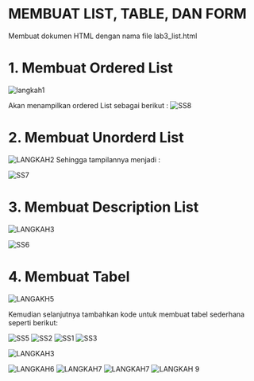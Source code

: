 # MEMBUAT LIST, TABLE, DAN FORM

Membuat dokumen HTML dengan nama file lab3_list.html

# 1. Membuat Ordered List
![langkah1](https://user-images.githubusercontent.com/101880835/161261289-d8952a69-3921-47a9-83cd-c5cdf939942c.png)

Akan menampilkan ordered List sebagai berikut :
![SS8](https://user-images.githubusercontent.com/101880835/161130084-2aeb61c8-8850-49b5-8ea6-297a74212102.png)

# 2. Membuat Unorderd List
![LANGKAH2](https://user-images.githubusercontent.com/101880835/161130170-2e6b6964-8c15-422d-9980-2e6fc62c84fe.png)
Sehingga tampilannya menjadi :

![SS7](https://user-images.githubusercontent.com/101880835/161262331-086d96ed-b989-4d73-a78a-d38d141e1da7.png)

# 3. Membuat Description List
![LANGKAH3](https://user-images.githubusercontent.com/101880835/161130187-665f04b0-a0e8-43ad-a1a9-d1c92e34d300.png)

![SS6](https://user-images.githubusercontent.com/101880835/161262365-d8543a52-fe51-4afe-b23b-056cb025bd99.png)

# 4. Membuat Tabel
![LANGAKH5](https://user-images.githubusercontent.com/101880835/161130215-e7726c40-660d-4b41-95ef-f2336a4a685e.png)

Kemudian selanjutnya tambahkan kode untuk membuat tabel sederhana seperti berikut:


![SS5](https://user-images.githubusercontent.com/101880835/161262392-4eca9d39-f04c-46fd-a2bb-ff99cce2126f.png)
![SS2](https://user-images.githubusercontent.com/101880835/161262503-55ab9816-3be6-40af-9b76-4e452329eac5.png)
![SS1](https://user-images.githubusercontent.com/101880835/161129967-b59ae3d4-f7d6-4488-943e-6253a391e081.png)
![SS3](https://user-images.githubusercontent.com/101880835/161130068-e240efd6-979a-41e7-b1e3-6886c97746b3.png)

![LANGKAH3](https://user-images.githubusercontent.com/101880835/161130187-665f04b0-a0e8-43ad-a1a9-d1c92e34d300.png)


![LANGKAH6](https://user-images.githubusercontent.com/101880835/161130243-58dd71ab-b733-4aa0-9a0a-4d2b218e3f7c.png)
![LANGKAH7](https://user-images.githubusercontent.com/101880835/161130303-69082e87-97c1-4fdb-aba2-94e61e93635b.png)
![LANGKAH7](https://user-images.githubusercontent.com/101880835/161130330-428ef5fe-5c93-4c56-8937-3e331a0aaa97.png)
![LANGKAH 9](https://user-images.githubusercontent.com/101880835/161130348-a736af9b-d5c6-40ed-87a3-43e473b6e8e1.png)







